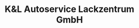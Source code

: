 ---
title: "K&L Autoservice Lackzentrum GmbH"
url: /berlin/kundl-autoservice-lackzentrum-gmbh/
shop: Autowerkstatt
---